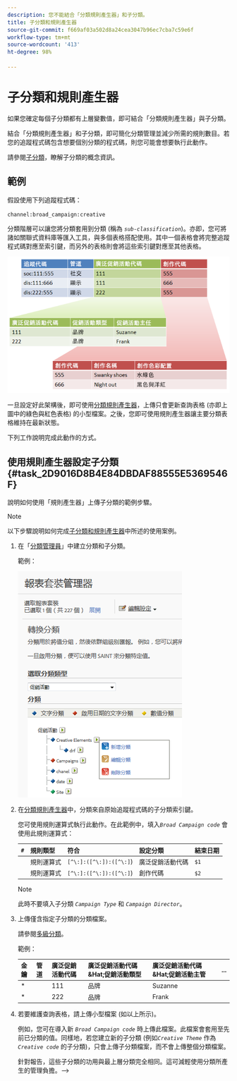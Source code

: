 ```yaml
---
description: 您不能結合「分類規則產生器」和子分類。
title: 子分類和規則產生器
source-git-commit: f669af03a502d8a24cea3047b96ec7cba7c59e6f
workflow-type: tm+mt
source-wordcount: '413'
ht-degree: 98%

---
```



# 子分類和規則產生器

如果您確定每個子分類都有上層變數值，即可結合「分類規則產生器」與子分類。

結合「分類規則產生器」和子分類，即可簡化分類管理並減少所需的規則數目。若您的追蹤程式碼包含想要個別分類的程式碼，則您可能會想要執行此動作。

請參閱[子分類](/help/components/classifications/c-sub-classifications.md)，瞭解子分類的概念資訊。

## 範例

假設使用下列追蹤程式碼：

`channel:broad_campaign:creative`

分類階層可以讓您將分類套用到分類 (稱為 *`sub-classification`*)。亦即，您可將諸如關聯式資料庫等匯入工具，與多個表格搭配使用。其中一個表格會將完整追蹤程式碼對應至索引鍵，而另外的表格則會將這些索引鍵對應至其他表格。

![](assets/sub_class_table.png)

一旦設定好此架構後，即可使用[分類規則產生器](/help/components/classifications/crb/classification-rule-builder.md)，上傳只會更新查詢表格 (亦即上圖中的綠色與紅色表格) 的小型檔案。之後，您即可使用規則產生器讓主要分類表格維持在最新狀態。

下列工作說明完成此動作的方式。

## 使用規則產生器設定子分類{#task_2D9016D8B4E84DBDAF88555E5369546F}

說明如何使用「規則產生器」上傳子分類的範例步驟。

>[!NOTE]
>
>以下步驟說明如何完成[子分類和規則產生器](/help/components/classifications/crb/sub-classification-rule-builder.md)中所述的使用案例。

1. 在「[分類管理員](https://experienceleague.adobe.com/docs/analytics/components/classifications/c-classifications.html)」中建立分類和子分類。

   範例：

   ![步驟資訊](assets/sub_class_create.png)

1. 在[分類規則產生器](/help/components/classifications/crb/classification-rule-builder.md)中，分類來自原始追蹤程式碼的子分類索引鍵。

   您可使用規則運算式執行此動作。在此範例中，填入&#x200B;*`Broad Campaign code`* 會使用此規則運算式：

   | `#` | 規則類型 | 符合 | 設定分類 | 結束日期 |
   |---|---|---|---|---|
   |  | 規則運算式 | `[^\:]:([^\:]):([^\:]`) | 廣泛促銷活動代碼 | `$1` |
   |  | 規則運算式 | `[^\:]:([^\:]):([^\:]`) | 創作代碼 | `$2` |

   >[!NOTE]
   >
   >此時不要填入子分類 *`Campaign Type`* 和 *`Campaign Director`*。

1. 上傳僅含指定子分類的分類檔案。

   請參閱[多級分類](/help/components/classifications/c-sub-classifications.md)。

   範例：

   | 金鑰 | 管道 | 廣泛促銷活動代碼 | 廣泛促銷活動代碼&amp;Hat;促銷活動類型 | 廣泛促銷活動代碼&amp;Hat;促銷活動主管 | ... |
   |---|---|---|---|---|---|
   | * |  | 111 | 品牌 | Suzanne |  |
   | * |  | 222 | 品牌 | Frank |  |

1. 若要維護查詢表格，請上傳小型檔案 (如以上所示)。

   例如，您可在導入新 *`Broad Campaign code`* 時上傳此檔案。此檔案會套用至先前已分類的值。同樣地，若您建立新的子分類 (例如&#x200B;*`Creative Theme`* 作為 *`Creative code`* 的子分類)，只會上傳子分類檔案，而不會上傳整個分類檔案。

   針對報告，這些子分類的功用與最上層分類完全相同。這可減輕使用分類所產生的管理負擔。-->
